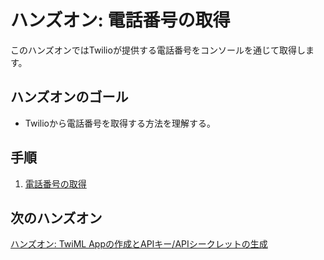 #  ハンズオン: 電話番号の取得

このハンズオンではTwilioが提供する電話番号をコンソールを通じて取得します。

## ハンズオンのゴール
- Twilioから電話番号を取得する方法を理解する。

## 手順
1. [電話番号の取得](01-Get-Twilio-Number.md)

## 次のハンズオン

[ハンズオン: TwiML Appの作成とAPIキー/APIシークレットの生成](../02-TwiML-App-API-Key-Secret/00-Overview.md)
